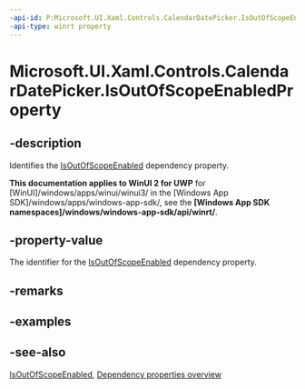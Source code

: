 ```yaml
---
-api-id: P:Microsoft.UI.Xaml.Controls.CalendarDatePicker.IsOutOfScopeEnabledProperty
-api-type: winrt property
---
```


<!-- Property syntax
public Windows.UI.Xaml.DependencyProperty IsOutOfScopeEnabledProperty { get; }
-->

# Microsoft.UI.Xaml.Controls.CalendarDatePicker.IsOutOfScopeEnabledProperty

## -description
Identifies the [IsOutOfScopeEnabled](calendardatepicker_isoutofscopeenabled.md) dependency property.

**This documentation applies to WinUI 2 for UWP** for [WinUI]/windows/apps/winui/winui3/ in the [Windows App SDK]/windows/apps/windows-app-sdk/, see the **[Windows App SDK namespaces]/windows/windows-app-sdk/api/winrt/**.

## -property-value
The identifier for the [IsOutOfScopeEnabled](calendardatepicker_isoutofscopeenabled.md) dependency property.

## -remarks

## -examples

## -see-also
[IsOutOfScopeEnabled](calendardatepicker_isoutofscopeenabled.md), [Dependency properties overview](/windows/uwp/xaml-platform/dependency-properties-overview)

